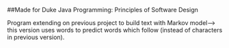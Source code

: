 ##Made for Duke Java Programming: Principles of Software Design

Program extending on previous project to build text with Markov model--> this version uses words to predict words which follow (instead of characters in previous version).

